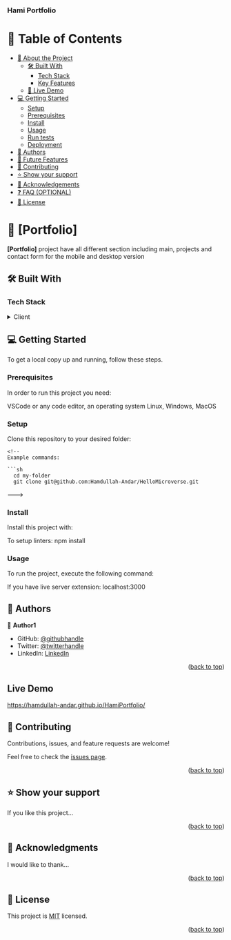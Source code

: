 <a name="readme-top"></a>

<!--
HOW TO USE:
This is an example of how you may give instructions on setting up your project locally.

Modify this file to match your project and remove sections that don't apply.

REQUIRED SECTIONS:
- Table of Contents
- About the Project
  - Built With
  - Live Demo
- Getting Started
- Authors
- Future Features
- Contributing
- Show your support
- Acknowledgements
- License

OPTIONAL SECTIONS:
- FAQ

After you're finished please remove all the comments and instructions!
-->



  <h3><b>Hami Portfolio</b></h3>

<!-- TABLE OF CONTENTS -->

# 📗 Table of Contents

- [📖 About the Project](#about-project)
  - [🛠 Built With](#built-with)
    - [Tech Stack](#tech-stack)
    - [Key Features](#key-features)
  - [🚀 Live Demo](#live-demo)
- [💻 Getting Started](#getting-started)
  - [Setup](#setup)
  - [Prerequisites](#prerequisites)
  - [Install](#install)
  - [Usage](#usage)
  - [Run tests](#run-tests)
  - [Deployment](#triangular_flag_on_post-deployment)
- [👥 Authors](#authors)
- [🔭 Future Features](#future-features)
- [🤝 Contributing](#contributing)
- [⭐️ Show your support](#support)
- [🙏 Acknowledgements](#acknowledgements)
- [❓ FAQ (OPTIONAL)](#faq)
- [📝 License](#license)

<!-- PROJECT DESCRIPTION -->

# 📖 [Portfolio] <a name="about-project"></a>


**[Portfolio]** project have all different section including main, projects and contact form for the mobile and desktop version


## 🛠 Built With <a name="HTML, CSS"></a>

### Tech Stack <a name="Linter"></a>

<details>
  <summary>Client</summary>
  <ul>
    <li><a href="https://reactjs.org/">HTML/CSS</a></li>
  </ul>
</details>

<!-- GETTING STARTED -->

## 💻 Getting Started <a name="getting-started"></a>

To get a local copy up and running, follow these steps.

### Prerequisites

In order to run this project you need:

VSCode or any code editor, an operating system Linux, Windows, MacOS
<!--
Example command:

```sh
 gem install rails
```
 -->

### Setup

Clone this repository to your desired folder:

```git clone git@github.com:Hamdullah-Andar/HelloMicroverse.git
<!--
Example commands:

```sh
  cd my-folder
  git clone git@github.com:Hamdullah-Andar/HelloMicroverse.git
```
--->

### Install

Install this project with:

To setup linters: npm install
<!--
Example command:

```sh
  cd my-project
  gem install
```
--->

### Usage

To run the project, execute the following command:

If you have live server extension: localhost:3000
<!--
Example command:

```sh
  rails server
```
--->

<!-- AUTHORS -->

## 👥 Authors <a name="authors"></a>

👤 **Author1**

- GitHub: [@githubhandle](https://github.com/Hamdullah-Andar)
- Twitter: [@twitterhandle](https://twitter.com/HamdullahAndar)
- LinkedIn: [LinkedIn](https://www.linkedin.com/in/hamdullah-andar-98b35894/)


<p align="right">(<a href="#readme-top">back to top</a>)</p>

<!-- CONTRIBUTING -->

## Live Demo <a name="livedeomo"></a>

https://hamdullah-andar.github.io/HamiPortfolio/

## 🤝 Contributing <a name="contributing"></a>

Contributions, issues, and feature requests are welcome!

Feel free to check the [issues page](../../issues/).

<p align="right">(<a href="#readme-top">back to top</a>)</p>

<!-- SUPPORT -->

## ⭐️ Show your support <a name="support"></a>

If you like this project...

<p align="right">(<a href="#readme-top">back to top</a>)</p>

<!-- ACKNOWLEDGEMENTS -->

## 🙏 Acknowledgments <a name="acknowledgements"></a>

I would like to thank...

<p align="right">(<a href="#readme-top">back to top</a>)</p>


<!-- LICENSE -->

## 📝 License <a name="license"></a>

This project is [MIT](./LICENSE) licensed.


<p align="right">(<a href="#readme-top">back to top</a>)</p>
